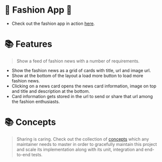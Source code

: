 # 🎉 Fashion App 🎉

- Check out the fashion app in action [here](https://papillonbits.github.io/fashion/).

# 📚 Features

> Show a feed of fashion news with a number of requirements.

- Show the fashion news as a grid of cards with title, url and image url.
- Show at the bottom of the layout a load more button to load more fashion news.
- Clicking on a news card opens the news card information, image on top and title and description at the bottom.
- Card information gets stored in the url to send or share that url among the fashion enthusiasts.

# 📚 Concepts

> Sharing is caring. Check out the collection of [concepts](https://github.com/papillonbits/papillonbits/blob/master/.docs/concepts.md) which any maintainer needs to master in order to gracefully maintain this project and scale its implementation along with its unit, integration and end-to-end tests.
